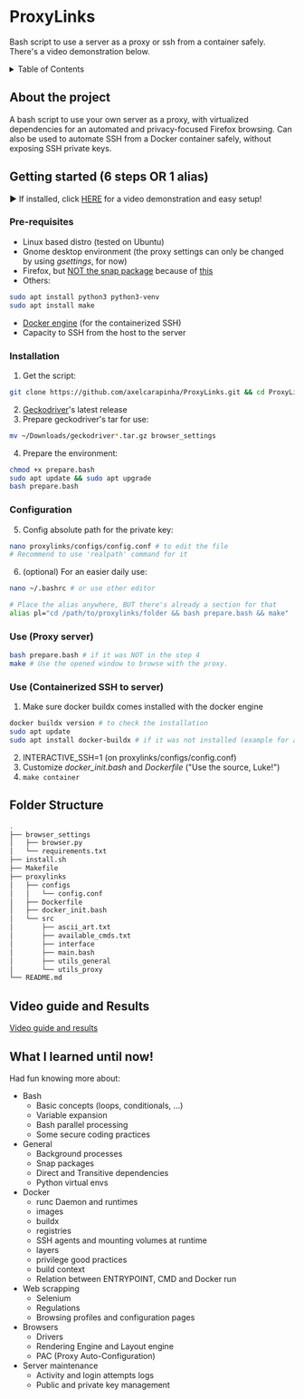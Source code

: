 # ProxyLinks
Bash script to use a server as a proxy or ssh from a container safely. <br/>
There's a video demonstration below.

<!-- TABLE OF CONTENTS -->
<details>
  <summary>Table of Contents</summary>
  <ol>
    <li>
      <a href="#about-the-project">About The Project</a>
    </li>
    <li>
      <a href="#getting-started">Getting Started</a>
      <ul>
        <li><a href="#proxy-server">Proxy server</a></li>
        <li><a href="#containerized-ssh-to-server">Containerized SSH to server</a></li>
      </ul>
    </li>
    <li><a href="#folder-structure">Folder Structure</a></li>
    <li><a href="#video-guide-and-results">Video guide and Results</a></li>
    <li><a href="#what-i-learned-until-now">What I learned until now!</a></li>
  </ol>
</details>

## About the project
A bash script to use your own server as a proxy, with virtualized dependencies for an automated and privacy-focused Firefox browsing.
Can also be used to automate SSH from a Docker container safely, without exposing SSH private keys.

## Getting started (6 steps OR 1 alias)
▶️ If installed, click <a href="#video-guide-and-results">HERE</a> for a video demonstration and easy setup! 

### Pre-requisites
- Linux based distro (tested on Ubuntu)
- Gnome desktop environment (the proxy settings can only be changed by using _gsettings_, for now)
- Firefox, but <a href="https://github.com/mozilla/geckodriver/releases">NOT the snap package</a> because of <a href="https://github.com/mozilla/geckodriver/releases">this</a>
- Others:
```sh
sudo apt install python3 python3-venv
sudo apt install make
```
- <a href="https://docs.docker.com/engine/install/">Docker engine</a> (for the containerized SSH)
- Capacity to SSH from the host to the server

### Installation
1. Get the script:
```zsh
git clone https://github.com/axelcarapinha/ProxyLinks.git && cd ProxyLinks
```
2. <a href="https://github.com/mozilla/geckodriver/releases">Geckodriver</a>'s latest release
3. Prepare geckodriver's tar for use:
```sh
mv ~/Downloads/geckodriver*.tar.gz browser_settings
```

4. Prepare the environment:
```zsh
chmod +x prepare.bash
sudo apt update && sudo apt upgrade
bash prepare.bash
```
### Configuration 
5. Config absolute path for the private key:
```sh
nano proxylinks/configs/config.conf # to edit the file
# Recommend to use 'realpath' command for it
```

6. (optional) For an easier daily use:
```sh
nano ~/.bashrc # or use other editor

# Place the alias anywhere, BUT there's already a section for that
alias pl="cd /path/to/proxylinks/folder && bash prepare.bash && make"
```

### Use (Proxy server)
```sh
bash prepare.bash # if it was NOT in the step 4
make # Use the opened window to browse with the proxy.
```

### Use (Containerized SSH to server)
1. Make sure docker buildx comes installed with the docker engine
```sh
docker buildx version # to check the installation
sudo apt update
sudo apt install docker-buildx # if it was not installed (example for apt)
```
2. INTERACTIVE_SSH=1 (on proxylinks/configs/config.conf)
3. Customize _docker\_init.bash_ and _Dockerfile_ ("Use the source, Luke!")
4. `make container`

## Folder Structure
```sh
.
├── browser_settings
│   ├── browser.py
│   └── requirements.txt
├── install.sh
├── Makefile
├── proxylinks
│   ├── configs
│   │   └── config.conf
│   ├── Dockerfile
│   ├── docker_init.bash
│   └── src
│       ├── ascii_art.txt
│       ├── available_cmds.txt
│       ├── interface
│       ├── main.bash
│       ├── utils_general
│       └── utils_proxy
└── README.md
```

## Video guide and Results
<a href="https://youtu.be/jHA6hbA2plE">Video guide and results </a>


## What I learned until now!
Had fun knowing more about:
* Bash
  * Basic concepts (loops, conditionals, ...)
  * Variable expansion
  * Bash parallel processing
  * Some secure coding practices
* General
  * Background processes
  * Snap packages
  * Direct and Transitive dependencies
  * Python virtual envs
* Docker
  * runc Daemon and runtimes
  * images
  * buildx
  * registries
  * SSH agents and mounting volumes at runtime
  * layers
  * privilege good practices
  * build context
  * Relation between ENTRYPOINT, CMD and Docker run
* Web scrapping
  * Selenium
  * Regulations
  * Browsing profiles and configuration pages
* Browsers
  * Drivers
  * Rendering Engine and Layout engine
  * PAC (Proxy Auto-Configuration)
* Server maintenance
  * Activity and login attempts logs
  * Public and private key management
